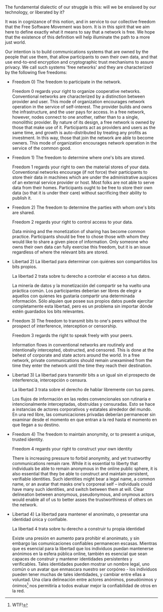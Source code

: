 The fundamental dialectic of our struggle is this: will we be enslaved by our
technology, or liberated by it?

It was in cognizance of this notion, and in service to our collective freedom
that the Free Software Movement was born. It is in this spirit that we aim here
to define exactly what it means to say that a network is free.  We hope that
the existence of this definition will help illuminate the path to a more just
world.

Our intention is to build communications systems that are owned by the people
that use them, that allow participants to own their own data, and that use
end-to-end encryption and cryptographic trust mechanisms to assure privacy. We
call such systems 'free networks' and they are characterized by the following
five freedoms:

* Freedom 0) The freedom to participate in the network.

  Freedom 0 regards your right to organize cooperative networks.  Conventional
  networks are characterized by a distinction between provider and user. This
  mode of organization encourages network operation in the service of
  self-interest. The provider builds and owns the infrastructure, and the user
  pays for access.  In a free network, however, nodes connect to one another,
  rather than to a single, monolithic provider. By nature of its design, a free
  network is owned by those that make use of it. Participants act as providers
  and users as the same time, and growth is auto-distributed by treating any
  profits as investment. In this way, those that join the network are able to
  become owners. This mode of organization encourages network operation in the
  service of the common good.

* Freedom 1) The freedom to determine where one's bits are stored.

  Freedom 1 regards your right to own the material stores of your data.
  Conventional networks encourage (if not force) their participants to store
  their data in machines which are under the administrative auspices of an
  external service provider or host. Most folks are not able to serve data from
  their homes. Participants ought to be free to store their own data (so that it
  is under their care) without sacrificing their ability to publish it.

* Freedom 2) The freedom to determine the parties with whom one's bits are shared.

  Freedom 2 regards your right to control access to your data.

  Data mining and the monetization of sharing has become common practice.
  Participants should be free to chose those with whom they would like to share a
  given piece of information. Only someone who owns their own data can fully
  exercise this freedom, but it is an issue regardless of where the relevant bits
  are stored.

* Libertad 2) La libertad para determinar con quiénes son compartidos los bits
  propios.

  La libertad 2 trata sobre tu derecho a controlar el acceso a tus datos.

  La minería de datos y la monetización del compartir se ha vuelto una práctica
  común. Los participantes deberían ser libres de elegir a aquellos con quienes
  les gustaría compartir una determinada información. Sólo alquien que posee
  sus propios datos puede ejercitar completamente esta libertad, pero es un
  problema sin importar dónde estén guardados los bits relevantes.

* Freedom 3) The freedom to transmit bits to one's peers without the prospect
  of interference, interception or censorship.

  Freedom 3 regards the right to speak freely with your peers.

  Information flows in conventional networks are routinely and intentionally
  intercepted, obstructed, and censored. This is done at the behest of corporate
  and state actors around the world. In a free network, private communications
  should remain unexamined from the time they enter the network until the time
  they reach their destination.

* Libertad 3) La libertad para transmitir bits a un igual sin el prospecto de
  interferencia, intercepción o censura.

  La libertad 3 trata sobre el derecho de hablar libremente con tus pares.

  Los flujos de información en las redes convencionales son rutinaria e
  intencionalmente interceptadas, obstruídas y censuradas. Esto se hace a
  instancias de actores corporativos y estatales alrededor del mundo. En una
  red libre, las comunicaciones privadas deberían permanecer sin examinar desde
  el momento en que entran a la red hasta el momento en que llegan a su
  destino.

* Freedom 4) The freedom to maintain anonymity, or to present a unique, trusted
  identity.

  Freedom 4 regards your right to construct your own identity

  There is increasing pressure to forbid anonymity, and yet trustworthy
  communications remain rare. While it is essential to liberty that individuals
  be able to remain anonymous in the online public sphere, it is also essential
  that they be able to construct and maintain persistent, verifiable identities.
  Such identities might bear a legal name, a common name, or an avatar that masks
  one's corporeal self – individuals could have many such identities, and switch
  between them at will. Clear delineation between anonymous, pseudonymous, and
  onymous actors would enable all of us to better asses the trustworthiness of
  others on the network.

* Libertad 4) La libertad para mantener el anonimato, o presentar una identidad
  única y confiable.

  La libertad 4 trata sobre tu derecho a construir tu propia identidad

  Existe una presión en aumento para prohibir el anonimato, y sin embargo las
  comunicaciones confiables permanecen escasas. Mientras que es esencial para
  la libertad que los individuos puedan mantenerse anónimos en la esfera
  pública online, también es esencial que sean capaces de construir y mantener
  identidades persistentes y verificables. Tales identidades pueden mostrar un
  nombre legal, uno común o un avatar que enmascara nuestro ser corpóreo - los
  individuos pueden tener muchas de tales identidades, y cambiar entre ellas a
  voluntad. Una clara delineación entre actores anónimos, pseudónimos y
  ónimos[^NdT] nos permitiría a todos evaluar mejor la confiabilidad de otros
  en la red.

[^NdT]: WTF!
